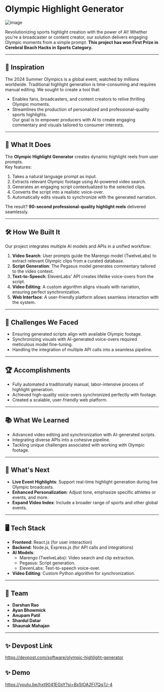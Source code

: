 
# Olympic Highlight Generator

![image](https://github.com/user-attachments/assets/c8e890d1-3c26-43bb-9a7f-85cc0e7c2970)

Revolutionizing sports highlight creation with the power of AI! Whether you're a broadcaster or content creator, our solution delivers engaging Olympic moments from a simple prompt. **This project has won First Prize in Cerebral Beach Hacks in Sports Category.**


---

## 🌟 Inspiration

The 2024 Summer Olympics is a global event, watched by millions worldwide. Traditional highlight generation is time-consuming and requires manual editing. We sought to create a tool that:  
- Enables fans, broadcasters, and content creators to relive thrilling Olympic moments.  
- Streamlines the production of personalized and professional-quality sports highlights.  
Our goal is to empower producers with AI to create engaging commentary and visuals tailored to consumer interests.

---

## 🎯 What It Does

The **Olympic Highlight Generator** creates dynamic highlight reels from user prompts.  
Key features:  
1. Takes a natural language prompt as input.  
2. Extracts relevant Olympic footage using AI-powered video search.  
3. Generates an engaging script contextualized to the selected clips.  
4. Converts the script into a realistic voice-over.  
5. Automatically edits visuals to synchronize with the generated narration.  

The result? **90-second professional-quality highlight reels** delivered seamlessly.  

---

## 🛠️ How We Built It

Our project integrates multiple AI models and APIs in a unified workflow:  
1. **Video Search**: User prompts guide the Marengo model (TwelveLabs) to extract relevant Olympic clips from a curated database.  
2. **Script Generation**: The Pegasus model generates commentary tailored to the video context.  
3. **Text-to-Speech**: ElevenLabs' API creates lifelike voice-overs from the script.  
4. **Video Editing**: A custom algorithm aligns visuals with narration, ensuring perfect synchronization.  
5. **Web Interface**: A user-friendly platform allows seamless interaction with the system.  

---

## 🚧 Challenges We Faced

- Ensuring generated scripts align with available Olympic footage.  
- Synchronizing visuals with AI-generated voice-overs required meticulous model fine-tuning.  
- Handling the integration of multiple API calls into a seamless pipeline.  

---

## 🏆 Accomplishments

- Fully automated a traditionally manual, labor-intensive process of highlight generation.  
- Achieved high-quality voice-overs synchronized perfectly with footage.  
- Created a scalable, user-friendly web platform.  

---

## 📚 What We Learned

- Advanced video editing and synchronization with AI-generated scripts.  
- Integrating diverse APIs into a cohesive pipeline.  
- Tackling unique challenges associated with working with Olympic footage.  

---

## 🚀 What's Next

- **Live Event Highlights**: Support real-time highlight generation during live Olympic broadcasts.  
- **Enhanced Personalization**: Adjust tone, emphasize specific athletes or events, and more.  
- **Expand Video Index**: Include a broader range of sports and other global events.  

---

## 🖥️ Tech Stack

- **Frontend**: React.js (for user interaction)  
- **Backend**: Node.js, Express.js (for API calls and integrations)  
- **AI Models**:  
  - Marengo (TwelveLabs): Video search and clip extraction.  
  - Pegasus: Script generation.  
  - ElevenLabs: Text-to-speech voice-over.  
- **Video Editing**: Custom Python algorithm for synchronization.  

---

## 🏅 Team

- **Darshan Rao**
- **Ayan Bhowmick**
- **Anupam Patil**
- **Shardul Datar**
- **Shaunak Mahajan**

---

## ✨ Devpost Link

https://devpost.com/software/olympic-highlight-generator

## ✨ Demo

https://youtu.be/hxt9041EGsY?si=Bx5IOA2FI7Qg7J-4
